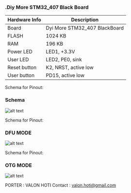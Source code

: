 ### .Diy More STM32_407 Black Board 

|Hardware Info| Description|
|------|------|
|Board|Dyi More STM32_407 BlackBoard |
|FLASH| 1024 KB |
|RAM| 196 KB |
|Power LED| LED1, +3.3V |
|User LED| LED2, PE0, sink |
|Reset button| K2, NRST, active low |
|User button| PD15, active low |


Schema for Pinout:
### Schema 
![alt text](https://github.com/valoni/netmf-interpreter4x/blob/master/DIYMORE_STM32_407/DIY-More-STM32F407VGT6.png "Schema")

Schema for Pinout:
### DFU MODE 
![alt text](https://github.com/valoni/netmf-interpreter4x/blob/master/NucleoSTM32F411Ret6/nucleo_f411re_arduino_netfm4310_400.png "Arduino Headers")

Schema for Pinout:
### OTG MODE 
![alt text](https://github.com/valoni/netmf-interpreter4x/blob/master/NucleoSTM32F411Ret6/nucleo_f411re_arduino_netfm4310_400.png "Arduino Headers")

PORTER : VALON HOTI
Contact : valon.hoti@gmail.com 
